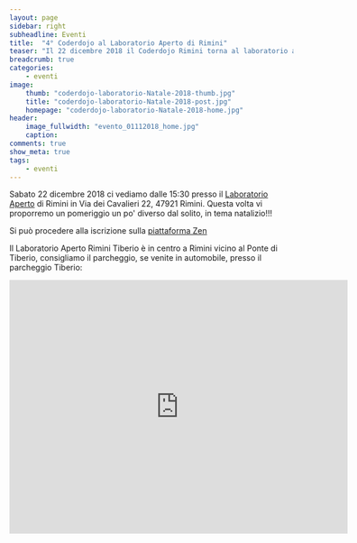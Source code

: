 ```yaml
---
layout: page
sidebar: right
subheadline: Eventi
title:  "4° Coderdojo al Laboratorio Aperto di Rimini"
teaser: "Il 22 dicembre 2018 il Coderdojo Rimini torna al laboratorio aperto per il Dojo di Natale"
breadcrumb: true
categories:
    - eventi
image:
    thumb: "coderdojo-laboratorio-Natale-2018-thumb.jpg"
    title: "coderdojo-laboratorio-Natale-2018-post.jpg"
    homepage: "coderdojo-laboratorio-Natale-2018-home.jpg"
header:
    image_fullwidth: "evento_01112018_home.jpg"
    caption:
comments: true
show_meta: true
tags:
    - eventi
---
```

Sabato 22 dicembre 2018 ci vediamo dalle 15:30 presso il [Laboratorio Aperto](http://laboratorioaperto.comune.rimini.it) di Rimini in Via dei Cavalieri 22, 47921 Rimini. Questa volta vi proporremo un pomeriggio un po' diverso dal solito, in tema natalizio!!!

Si può procedere alla iscrizione sulla [piattaforma Zen](https://zen.coderdojo.com/events/549117bf-67a5-42b0-9889-61e4278d1aad/)

Il Laboratorio Aperto Rimini Tiberio è in centro a Rimini vicino al Ponte di Tiberio, consigliamo il parcheggio, se venite in automobile, presso il parcheggio Tiberio:

<iframe src="https://www.google.com/maps/embed?pb=!1m18!1m12!1m3!1d2866.959361511206!2d12.564301251683695!3d44.06354777900686!2m3!1f0!2f0!3f0!3m2!1i1024!2i768!4f13.1!3m3!1m2!1s0x132cc336cd47bf51%3A0xe581edc948251a2e!2sLaboratorio+Aperto+Rimini+Tiberio!5e0!3m2!1sen!2sit!4v1537536736653" width="600" height="450" frameborder="0" style="border:0" allowfullscreen></iframe>
